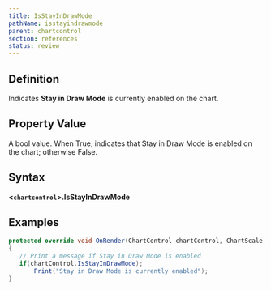```yaml
---
title: IsStayInDrawMode
pathName: isstayindrawmode
parent: chartcontrol
section: references
status: review
---
```


## Definition

Indicates **Stay in Draw Mode** is currently enabled on the chart.

## Property Value

A bool value. When True, indicates that Stay in Draw Mode is enabled on the chart; otherwise False.

## Syntax

**<`chartcontrol`>.IsStayInDrawMode**

## Examples

```csharp
protected override void OnRender(ChartControl chartControl, ChartScale chartScale)
{
   // Print a message if Stay in Draw Mode is enabled
   if(chartControl.IsStayInDrawMode);
       Print("Stay in Draw Mode is currently enabled");
}
```
